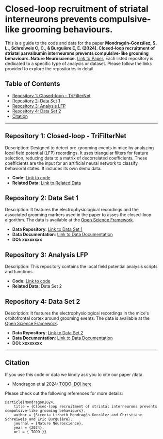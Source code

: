 # Closed-loop recruitment of striatal interneurons prevents compulsive-like grooming behaviours.


This is a guide to the code and data for the paper **Mondragón-González, S. L., Schreiweis C, C., & Burguière E, E. (2024). Closed-loop recruitment of striatal parvalbumin interneurons prevents compulsive-like grooming behaviours. Nature Neuroscience**. [Link to Paper.](https://github.com/LizbethMG/2024_Mondragon-Gonzalez_NatureNeuroscience) Each listed repository is dedicated to a specific type of analysis or dataset. Please follow the links provided to explore the repositories in detail.

## Table of Contents
- [Repository 1: Closed-loop - TriFilterNet](#item-one)
- [Repository 2: Data Set 1](#item-two)
- [Repository 3: Analysis LFP](#item-three)
- [Repository 4: Data Set 2](#item-four)
- [Citation](#item-five)

---
<a id="item-one"></a>
## Repository 1: Closed-loop - TriFilterNet
Description: Designed to detect pre-grooming events in mice by analyzing local field potential (LFP) recordings. It uses triangular filters for feature selection, reducing data to a matrix of decorrelated coefficients. These coefficients are the input for an artificial neural network to classify behavioral states. It includes its own demo data.

- **Code**: [Link to code](https://github.com/LizbethMG/NatureNeuroscience_2024_TriFilterNet)
- **Related Data**: [Link to Related Data](https://github.com/LizbethMG/NatureNeuroscience_2024_TriFilterNet/tree/main/demo_data)

<a id="item-two"></a>
## Repository 2: Data Set 1
Description: It features the electrophysiological recordings and the associated grooming markers used in the paper to asses the closed-loop algorithm. The data is available at the [Open Science Framework](https://osf.io/).

- **Data Repository**: [Link to Data Set 1](https://osf.io/kdmjt/?view_only=7a3e37c708df4d0198d48aa1f59dbb76)
- **Data Documentation**: [Link to Data Documentation](https://osf.io/kdmjt/?view_only=7a3e37c708df4d0198d48aa1f59dbb76)
- **DOI: xxxxxxxx**

<a id="item-three"></a>
## Repository 3: Analysis LFP
Description: This repository contains the local field potential analysis scripts and functions.

- **Code**: [Link to code](https://github.com/LizbethMG/NatureNeuroscience_2024_LFP)
- **Related Data**: Data Set 2

<a id="item-four"></a>
## Repository 4: Data Set 2
Description: It features the electrophysiological recordings in the mice's orbitofrontal cortex around grooming events. The data is available at the [Open Science Framework](https://osf.io/).

- **Data Repository**: [Link to Data Set 2](https://osf.io/kdmjt/?view_only=7a3e37c708df4d0198d48aa1f59dbb76)
- **Data Documentation**: [Link to Data Documentation](https://osf.io/kdmjt/?view_only=7a3e37c708df4d0198d48aa1f59dbb76)
- **DOI: xxxxxxxx**

---
<a id="item-five"></a>
## Citation
If you use this code or data we kindly ask you to cite our paper /data. 

- Mondragon et al 2024: [TODO: DOI here](https://github.com/LizbethMG/Mondragon_NatNeuro_CL)

Please check out the following references for more details:

    @article{Mondragon2024,
        title = {Closed-loop recruitment of striatal interneurons prevents compulsive-like grooming behaviours},
        author = {Sirenia Lizbeth Mondragón-González and Christiane Schreiweis and Eric Burguière},
        journal = {Nature Neuroscience},
        year = {2024},
        url = { TODO }}


